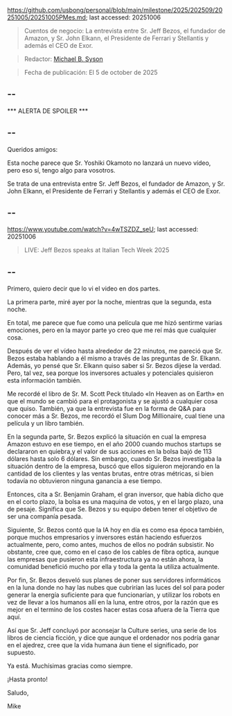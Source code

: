 https://github.com/usbong/personal/blob/main/milestone/2025/202509/20251005/20251005PMes.md; last accessed: 20251006

> Cuentos de negocio: La entrevista entre Sr. Jeff Bezos, el fundador de Amazon, y Sr. John Elkann, el Presidente de Ferrari y Stellantis y además el CEO de Exor.

> Redactor: [Michael B. Syson](https://www.linkedin.com/in/michaelsyson/)

> Fecha de publicación: El 5 de october de 2025

## --

*** ALERTA DE SPOILER ***

## --

Queridos amigos:

Esta noche parece que Sr. Yoshiki Okamoto no lanzará un nuevo vídeo, pero eso sí, tengo algo para vosotros.

Se trata de una entrevista entre Sr. Jeff Bezos, el fundador de Amazon, y Sr. John Elkann, el Presidente de Ferrari y Stellantis y además el CEO de Exor.

## --

https://www.youtube.com/watch?v=4wTSZDZ_seU; last accessed: 20251006

> LIVE: Jeff Bezos speaks at Italian Tech Week 2025 

## --

Primero, quiero decir que lo vi el video en dos partes. 

La primera parte, miré ayer por la noche, mientras que la segunda, esta noche.

En total, me parece que fue como una película que me hizó sentirme varias emociones, pero en la mayor parte yo creo que me reí más que cualquier cosa.

Después de ver el vídeo hasta alrededor de 22 minutos, me pareció que Sr. Bezos estaba hablando a él mismo a través de las preguntas de Sr. Elkann. Además, yo pensé que Sr. Elkann quiso saber si Sr. Bezos dijese la verdad. Pero, tal vez, sea porque los inversores actuales y potenciales quisieron esta información también. 

Me recordé el libro de Sr. M. Scott Peck titulado «In Heaven as on Earth» en que el mundo se cambió para el protagonista y se ajustó a cualquier cosa que quiso. También, ya que la entrevista fue en la forma de Q&A para conocer más a Sr. Bezos, me recordó el Slum Dog Millionaire, cual tiene una película y un libro también. 

En la segunda parte, Sr. Bezos explicó la situación en cual la empresa Amazon estuvo en ese tiempo, en el año 2000 cuando muchos startups se declararon en quiebra,y  el valor de sus acciones en la bolsa bajó de 113 dólares hasta solo 6 dólares. Sin embargo, cuando Sr. Bezos investigaba la situación dentro de la empresa, buscó que ellos siguieron mejorando en la cantidad de los clientes y las ventas brutas, entre otras métricas, si bien todavía no obtuvieron ninguna ganancia a ese tiempo. 

Entonces, cita a Sr. Benjamin Graham, el gran inversor, que había dicho que en el corto plazo, la bolsa es una maquina de votos, y en el largo plazo, una de pesaje. Significa que Se. Bezos y su equipo deben tener el objetivo de ser una companía pesada.

Siguiente, Sr. Bezos contó que la IA hoy en día es como esa época también, porque muchos empresarios y inversores están haciendo esfuerzos actualmente, pero, como antes, muchos de ellos no podrán subsistir. No obstante, cree que, como en el caso de los cables de fibra optica, aunque las empresas que pusieron esta infraestructura ya no están ahora, la comunidad benefició mucho por ella y toda la genta la utiliza actualmente.

Por fin, Sr. Bezos desveló sus planes de poner sus servidores informáticos en la luna donde no hay las nubes que cubrirían las luces del sol para poder generar la energía suficiente para que funcionarían, y utilizar los robots en vez de llevar a los humanos allí en la luna, entre otros, por la razón que es mejor en el termino de los costes hacer estas cosa afuera de la Tierra que aquí.

Así que Sr. Jeff concluyó por aconsejar la Culture series, una serie de los libros de ciencia ficción, y dice que aunque el ordenador nos podría ganar en el ajedrez, cree que la vida humana áun tiene el significado, por supuesto.

Ya está. Muchísimas gracias como siempre.

¡Hasta pronto!

Saludo,

Mike

